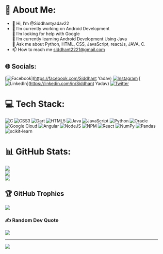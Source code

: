 # 💫 About Me:
- 👋 Hi, I’m @Siddhantyadav22
- 🔭 I’m currently working on Android Development<br>🤝 I’m looking for help with Google<br>🌱 I’m currently learning Android Development Using Java<br>💬 Ask me about Python, HTML, CSS, JavaScript, reactJs, JAVA, C.
- 📫 How to reach me siddhant2221@gmail.com
## 🌐 Socials:
[![Facebook](https://img.shields.io/badge/Facebook-%231877F2.svg?logo=Facebook&logoColor=white)](https://facebook.com/Siddhant Yadav) [![Instagram](https://img.shields.io/badge/Instagram-%23E4405F.svg?logo=Instagram&logoColor=white)](https://instagram.com/Siddhant.yadav__) [![LinkedIn](https://img.shields.io/badge/LinkedIn-%230077B5.svg?logo=linkedin&logoColor=white)](https://linkedin.com/in/Siddhant Yadav) [![Twitter](https://img.shields.io/badge/Twitter-%231DA1F2.svg?logo=Twitter&logoColor=white)](https://twitter.com/Siddhant2221) 
# 💻 Tech Stack:
![C](https://img.shields.io/badge/c-%2300599C.svg?style=for-the-badge&logo=c&logoColor=white) ![CSS3](https://img.shields.io/badge/css3-%231572B6.svg?style=for-the-badge&logo=css3&logoColor=white) ![Dart](https://img.shields.io/badge/dart-%230175C2.svg?style=for-the-badge&logo=dart&logoColor=white) ![HTML5](https://img.shields.io/badge/html5-%23E34F26.svg?style=for-the-badge&logo=html5&logoColor=white) ![Java](https://img.shields.io/badge/java-%23ED8B00.svg?style=for-the-badge&logo=java&logoColor=white) ![JavaScript](https://img.shields.io/badge/javascript-%23323330.svg?style=for-the-badge&logo=javascript&logoColor=%23F7DF1E) ![Python](https://img.shields.io/badge/python-3670A0?style=for-the-badge&logo=python&logoColor=ffdd54) ![Oracle](https://img.shields.io/badge/Oracle-F80000?style=for-the-badge&logo=oracle&logoColor=white) ![Google Cloud](https://img.shields.io/badge/Google%20Cloud-%234285F4.svg?style=for-the-badge&logo=google-cloud&logoColor=white) ![Angular](https://img.shields.io/badge/angular-%23DD0031.svg?style=for-the-badge&logo=angular&logoColor=white) ![NodeJS](https://img.shields.io/badge/node.js-6DA55F?style=for-the-badge&logo=node.js&logoColor=white) ![NPM](https://img.shields.io/badge/NPM-%23000000.svg?style=for-the-badge&logo=npm&logoColor=white) ![React](https://img.shields.io/badge/react-%2320232a.svg?style=for-the-badge&logo=react&logoColor=%2361DAFB) ![NumPy](https://img.shields.io/badge/numpy-%23013243.svg?style=for-the-badge&logo=numpy&logoColor=white) ![Pandas](https://img.shields.io/badge/pandas-%23150458.svg?style=for-the-badge&logo=pandas&logoColor=white) ![scikit-learn](https://img.shields.io/badge/scikit--learn-%23F7931E.svg?style=for-the-badge&logo=scikit-learn&logoColor=white)
# 📊 GitHub Stats:
![](https://github-readme-stats.vercel.app/api?username=Siddhantyadav22&theme=dark&hide_border=false&include_all_commits=false&count_private=false)<br/>
![](https://github-readme-streak-stats.herokuapp.com/?user=Siddhantyadav22&theme=dark&hide_border=false)<br/>
![](https://github-readme-stats.vercel.app/api/top-langs/?username=Siddhantyadav22&theme=dark&hide_border=false&include_all_commits=false&count_private=false&layout=compact)

## 🏆 GitHub Trophies
![](https://github-profile-trophy.vercel.app/?username=Siddhantyadav22&theme=dark_dimmed&no-frame=true&no-bg=true&margin-w=4)

### ✍️ Random Dev Quote
![](https://quotes-github-readme.vercel.app/api?type=horizontal&theme=radical)

---
[![](https://visitcount.itsvg.in/api?id=Siddhantyadav22&icon=0&color=0)](https://visitcount.itsvg.in)

